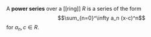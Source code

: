 A **power series** over a [[ring]] $R$ is a series of the form $$\sum_{n=0}^\infty a_n (x-c)^n$$ for $a_n, c\in R$. 